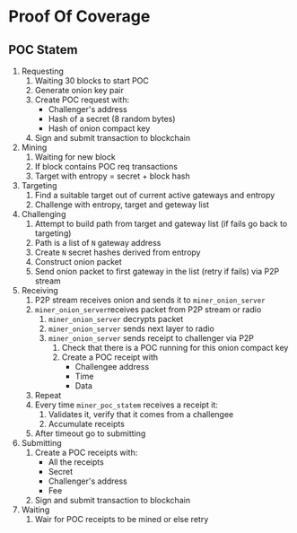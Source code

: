 # Proof Of Coverage

## POC Statem

1. Requesting
    1. Waiting 30 blocks to start POC
    2. Generate onion key pair
    3. Create POC request with:
        - Challenger's address
        - Hash of a secret (8 random bytes)
        - Hash of onion compact key
    4. Sign and submit transaction to blockchain
2. Mining
    1. Waiting for new block
    2. If block contains POC req transactions
    3. Target with entropy = secret + block hash
3. Targeting
    1. Find a suitable target out of current active gateways and entropy
    2. Challenge with entropy, target and geteway list
4. Challenging
    1. Attempt to build path from target and gateway list (if fails go back to targeting)
    2. Path is a list of `N` gateway address
    3. Create `N` secret hashes derived from entropy
    4. Construct onion packet
    5. Send onion packet to first gateway in the list (retry if fails) via P2P stream
5. Receiving
    1. P2P stream receives onion and sends it to `miner_onion_server`
    2. `miner_onion_server`receives packet from P2P stream or radio
        1. `miner_onion_server` decrypts packet
        2. `miner_onion_server` sends next layer to radio
        3. `miner_onion_server` sends receipt to challenger via P2P
            1. Check that there is a POC running for this onion compact key
            2. Create a POC receipt with
                - Challengee address
                - Time
                - Data
    3. Repeat
    4. Every time `miner_poc_statem` receives a receipt it:
        1. Validates it, verify that it comes from a challengee
        2. Accumulate receipts
    5. After timeout go to submitting
6. Submitting
    1. Create a POC receipts with:
        - All the receipts
        - Secret
        - Challenger's address
        - Fee
    2. Sign and submit transaction to blockchain
7. Waiting
    1. Wair for POC receipts to be mined or else retry


    
